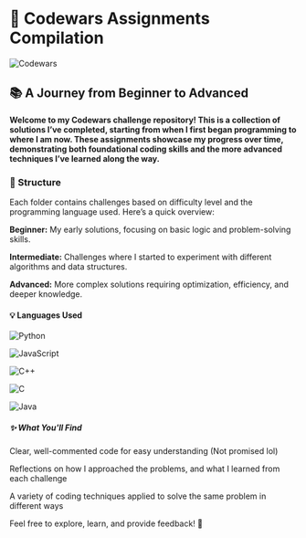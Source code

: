 # 🚀 Codewars Assignments Compilation 
![Codewars](https://img.shields.io/badge/Codewars-B1361E?style=for-the-badge&logo=codewars&logoColor=grey)





## 📚 A Journey from Beginner to Advanced

**Welcome to my Codewars challenge repository! This is a collection of solutions I’ve completed, starting from when I first began programming to where I am now. These assignments showcase my progress over time, demonstrating both foundational coding skills and the more advanced techniques I’ve learned along the way.**

### 📂 Structure

Each folder contains challenges based on difficulty level and the programming language used. Here’s a quick overview:

**Beginner:** My early solutions, focusing on basic logic and problem-solving skills.

**Intermediate:** Challenges where I started to experiment with different algorithms and data structures.

**Advanced:** More complex solutions requiring optimization, efficiency, and deeper knowledge.

#### 💡 Languages Used

![Python](https://img.shields.io/badge/python-3670A0?style=for-the-badge&logo=python&logoColor=ffdd54)

![JavaScript](https://img.shields.io/badge/javascript-%23323330.svg?style=for-the-badge&logo=javascript&logoColor=%23F7DF1E)

![C++](https://img.shields.io/badge/c++-%2300599C.svg?style=for-the-badge&logo=c%2B%2B&logoColor=white)

![C](https://img.shields.io/badge/c-%2300599C.svg?style=for-the-badge&logo=c&logoColor=white)

![Java](https://img.shields.io/badge/java-%23ED8B00.svg?style=for-the-badge&logo=openjdk&logoColor=white)

##### ✨ What You'll Find

Clear, well-commented code for easy understanding (Not promised lol)

Reflections on how I approached the problems, and what I learned from each challenge

A variety of coding techniques applied to solve the same problem in different ways 

Feel free to explore, learn, and provide feedback! 🙌
